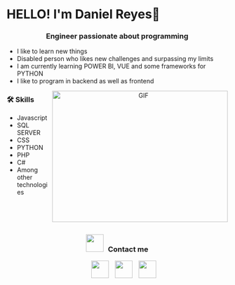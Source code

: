 # HELLO! I'm Daniel Reyes👋
<p align="center">
  <h3 align="center">Engineer passionate about programming</h3>


- I like to learn new things
- Disabled person who likes new challenges and surpassing my limits
- I am currently learning POWER BI, VUE and some frameworks for PYTHON
- I like to program in backend as well as frontend
  
</p>
<p align="center">
 <a target="_blank" align="center">
  <img align="right" top="500" height="300" width="400" alt="GIF" src="https://i.giphy.com/media/v1.Y2lkPTc5MGI3NjExdjk1dXRmaWZkdm52ZXpzdDdtcmJybmpremRhMW41MDVlNzZoajdnZCZlcD12MV9pbnRlcm5hbF9naWZfYnlfaWQmY3Q9Zw/qgQUggAC3Pfv687qPC/giphy.gif">
</a>
<h3 align="left">🛠 Skills</h3>
 
- Javascript
- SQL SERVER 
- CSS
- PYTHON
- PHP
- C#
- Among other technologies

</br>
</br>
</br>

<h3 align="center"><img src="https://i.giphy.com/media/v1.Y2lkPTc5MGI3NjExM3ZiYjAwN2FhamJjZHprMnRrYjUxcWxzOTMyZjR1cWN0OWIwZGtxMCZlcD12MV9pbnRlcm5hbF9naWZfYnlfaWQmY3Q9cw/daIfTnwGeY0J3zc1tg/giphy.gif" style="width: 40px;"></a><a style="margin-left: 10px;" target="_blank">Contact me</h3>

<div align="center"  class="icons-social" style="margin-left: 10px;">
        <a style="margin-left: 10px;" target="_blank" href="https://elchaparr.github.io/Daniel-Reyes/">
			<img alingn="center" src="https://img.icons8.com/?size=100&id=61977&format=png&color=000000" style="width: 40px;"></a>
       <!-- <a style="margin-left: 10px;" target="_blank"   href="https://wa.link/8kqsb2">
		<img src="https://img.icons8.com/doodle/40/000000/github--v1.png"></a> -->
		<a style="margin-left: 10px;" target="_blank"        href="www.linkedin.com/in/oscar-daniel-reyes-perales-25b8b522b">
				<img alingn="center" src="https://img.icons8.com/?size=100&id=kBCrQMzpQDLQ&format=png&color=000000" style="width: 40px;"></a>

  <a style="margin-left: 10px;" target="_blank"         href="https://wa.me//528713337397">
    <img alingn="center" src="https://img.icons8.com/?size=100&id=16713&format=png&color=000000" style="width: 40px;"></a>
</div>

</p>



